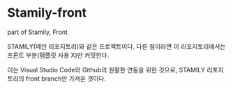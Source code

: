 # Stamily-front
part of Stamily, Front

STAMILY(메인 리포지토리)와 같은 프로젝트이다.
다른 점이라면 이 리포지토리에서는 프론트 부분(템플릿 사용 X)만 커밋한다.

이는 Visual Studio Code와 Github의 원활한 연동을 위한 것으로,
STAMILY 리포지토리의 front branch만 가져온 것이다.
